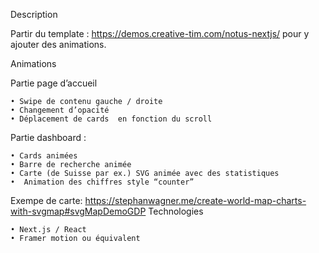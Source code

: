 Description

Partir du template : https://demos.creative-tim.com/notus-nextjs/ pour y ajouter des animations.

Animations

Partie page d’accueil

    • Swipe de contenu gauche / droite
    • Changement d’opacité
    • Déplacement de cards  en fonction du scroll

Partie dashboard :

    • Cards animées
    • Barre de recherche animée
    • Carte (de Suisse par ex.) SVG animée avec des statistiques
    •  Animation des chiffres style “counter”

Exempe de carte: https://stephanwagner.me/create-world-map-charts-with-svgmap#svgMapDemoGDP
Technologies

    • Next.js / React
    • Framer motion ou équivalent
